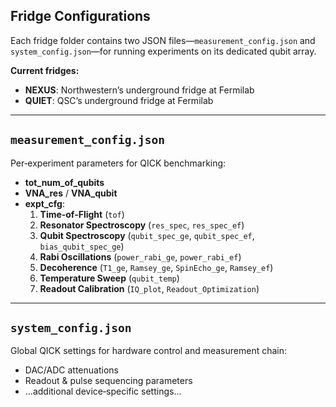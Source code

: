 ## Fridge Configurations

Each fridge folder contains two JSON files—`measurement_config.json` and `system_config.json`—for running experiments on its dedicated qubit array.

**Current fridges:**
- **NEXUS**: Northwestern’s underground fridge at Fermilab  
- **QUIET**: QSC’s underground fridge at Fermilab  

---

## `measurement_config.json`

Per‐experiment parameters for QICK benchmarking:

- **tot_num_of_qubits**  
- **VNA_res** / **VNA_qubit**  
- **expt_cfg**:  
  1. **Time‐of‐Flight** (`tof`)  
  2. **Resonator Spectroscopy** (`res_spec`, `res_spec_ef`)  
  3. **Qubit Spectroscopy** (`qubit_spec_ge`, `qubit_spec_ef`, `bias_qubit_spec_ge`)  
  4. **Rabi Oscillations** (`power_rabi_ge`, `power_rabi_ef`)  
  5. **Decoherence** (`T1_ge`, `Ramsey_ge`, `SpinEcho_ge`, `Ramsey_ef`)  
  6. **Temperature Sweep** (`qubit_temp`)  
  7. **Readout Calibration** (`IQ_plot`, `Readout_Optimization`)  

---

## `system_config.json`

Global QICK settings for hardware control and measurement chain:

- DAC/ADC attenuations  
- Readout & pulse sequencing parameters  
- …additional device‐specific settings…  
